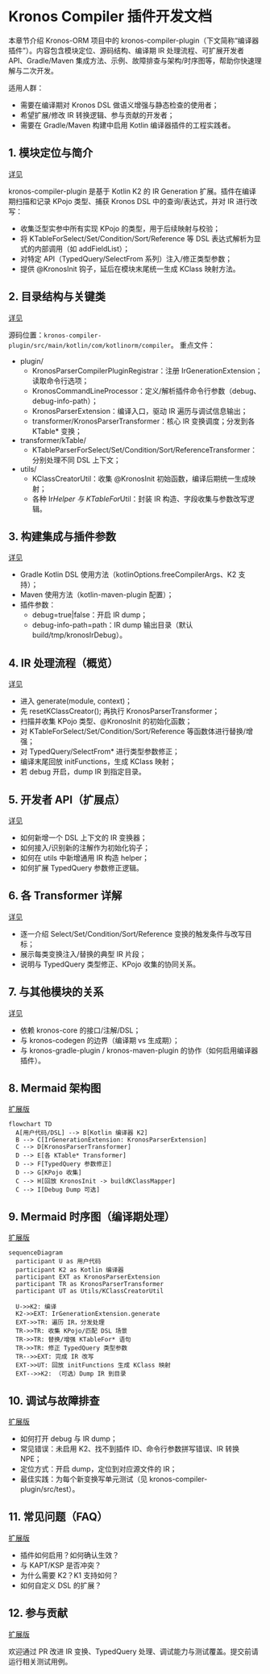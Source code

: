 # Kronos Compiler 插件开发文档

本章节介绍 Kronos-ORM 项目中的 kronos-compiler-plugin（下文简称“编译器插件”）。内容包含模块定位、源码结构、编译期 IR 处理流程、可扩展开发者 API、Gradle/Maven 集成方法、示例、故障排查与架构/时序图等，帮助你快速理解与二次开发。

适用人群：
- 需要在编译期对 Kronos DSL 做语义增强与静态检查的使用者；
- 希望扩展/修改 IR 转换逻辑、参与贡献的开发者；
- 需要在 Gradle/Maven 构建中启用 Kotlin 编译器插件的工程实践者。

## 1. 模块定位与简介
[详见](./sections/zh_CN/01-模块定位与简介.md)

kronos-compiler-plugin 是基于 Kotlin K2 的 IR Generation 扩展。插件在编译期扫描和记录 KPojo 类型、捕获 Kronos DSL 中的查询/表达式，并对 IR 进行改写：
- 收集泛型实参中所有实现 KPojo 的类型，用于后续映射与校验；
- 将 KTableForSelect/Set/Condition/Sort/Reference 等 DSL 表达式解析为显式的内部调用（如 addFieldList）；
- 对特定 API（TypedQuery/SelectFrom 系列）注入/修正类型参数；
- 提供 @KronosInit 钩子，延后在模块末尾统一生成 KClass 映射方法。

## 2. 目录结构与关键类
[详见](./sections/zh_CN/02-目录结构与关键类.md)

源码位置：`kronos-compiler-plugin/src/main/kotlin/com/kotlinorm/compiler`。
重点文件：
- plugin/
  - KronosParserCompilerPluginRegistrar：注册 IrGenerationExtension；读取命令行选项；
  - KronosCommandLineProcessor：定义/解析插件命令行参数（debug、debug-info-path）；
  - KronosParserExtension：编译入口，驱动 IR 遍历与调试信息输出；
  - transformer/KronosParserTransformer：核心 IR 变换调度；分发到各 KTable* 变换；
- transformer/kTable/
  - KTableParserForSelect/Set/Condition/Sort/ReferenceTransformer：分别处理不同 DSL 上下文；
- utils/
  - KClassCreatorUtil：收集 @KronosInit 初始函数，编译后期统一生成映射；
  - 各种 Ir*Helper 与 KTableFor*Util：封装 IR 构造、字段收集与参数改写逻辑。

## 3. 构建集成与插件参数
[详见](./sections/zh_CN/03-构建集成与插件参数.md)

- Gradle Kotlin DSL 使用方法（kotlinOptions.freeCompilerArgs、K2 支持）；
- Maven 使用方法（kotlin-maven-plugin 配置）；
- 插件参数：
  - debug=true|false：开启 IR dump；
  - debug-info-path=path：IR dump 输出目录（默认 build/tmp/kronosIrDebug）。

## 4. IR 处理流程（概览）
[详见](./sections/zh_CN/04-IR处理流程.md)

- 进入 generate(module, context)；
- 先 resetKClassCreator(); 再执行 KronosParserTransformer；
- 扫描并收集 KPojo 类型、@KronosInit 的初始化函数；
- 对 KTableForSelect/Set/Condition/Sort/Reference 等函数体进行替换/增强；
- 对 TypedQuery/SelectFrom* 进行类型参数修正；
- 编译末尾回放 initFunctions，生成 KClass 映射；
- 若 debug 开启，dump IR 到指定目录。

## 5. 开发者 API（扩展点）
[详见](./sections/zh_CN/05-开发者API.md)

- 如何新增一个 DSL 上下文的 IR 变换器；
- 如何接入/识别新的注解作为初始化钩子；
- 如何在 utils 中新增通用 IR 构造 helper；
- 如何扩展 TypedQuery 参数修正逻辑。

## 6. 各 Transformer 详解
[详见](/develop-docs/kronos-compiler/sections/zh_CN/06-各Transformer详解.md)

- 逐一介绍 Select/Set/Condition/Sort/Reference 变换的触发条件与改写目标；
- 展示每类变换注入/替换的典型 IR 片段；
- 说明与 TypedQuery 类型修正、KPojo 收集的协同关系。

## 7. 与其他模块的关系
[详见](/develop-docs/kronos-compiler/sections/zh_CN/07-与其他模块的关系.md)

- 依赖 kronos-core 的接口/注解/DSL；
- 与 kronos-codegen 的边界（编译期 vs 生成期）；
- 与 kronos-gradle-plugin / kronos-maven-plugin 的协作（如何启用编译器插件）。

## 8. Mermaid 架构图
[扩展版](/develop-docs/kronos-compiler/sections/zh_CN/08-架构图.md)

```mermaid
flowchart TD
  A[用户代码/DSL] --> B[Kotlin 编译器 K2]
  B --> C[IrGenerationExtension: KronosParserExtension]
  C --> D[KronosParserTransformer]
  D --> E[各 KTable* Transformer]
  D --> F[TypedQuery 参数修正]
  D --> G[KPojo 收集]
  C --> H[回放 KronosInit -> buildKClassMapper]
  C --> I[Debug Dump 可选]
```

## 9. Mermaid 时序图（编译期处理）
[扩展版](/develop-docs/kronos-compiler/sections/zh_CN/09-时序图.md)

```mermaid
sequenceDiagram
  participant U as 用户代码
  participant K2 as Kotlin 编译器
  participant EXT as KronosParserExtension
  participant TR as KronosParserTransformer
  participant UT as Utils/KClassCreatorUtil

  U->>K2: 编译
  K2->>EXT: IrGenerationExtension.generate
  EXT->>TR: 遍历 IR，分发处理
  TR->>TR: 收集 KPojo/匹配 DSL 场景
  TR->>TR: 替换/增强 KTableFor* 语句
  TR->>TR: 修正 TypedQuery 类型参数
  TR-->>EXT: 完成 IR 改写
  EXT->>UT: 回放 initFunctions 生成 KClass 映射
  EXT-->>K2: （可选）Dump IR 到目录
```

## 10. 调试与故障排查
[扩展版](/develop-docs/kronos-compiler/sections/zh_CN/10-调试与故障排查.md)

- 如何打开 debug 与 IR dump；
- 常见错误：未启用 K2、找不到插件 ID、命令行参数拼写错误、IR 转换 NPE；
- 定位方式：开启 dump，定位到对应源文件的 IR；
- 最佳实践：为每个新变换写单元测试（见 kronos-compiler-plugin/src/test）。

## 11. 常见问题（FAQ）
[扩展版](/develop-docs/kronos-compiler/sections/zh_CN/11-FAQ.md)

- 插件如何启用？如何确认生效？
- 与 KAPT/KSP 是否冲突？
- 为什么需要 K2？K1 支持如何？
- 如何自定义 DSL 的扩展？

## 12. 参与贡献
[扩展版](/develop-docs/kronos-compiler/sections/zh_CN/12-参与贡献.md)

欢迎通过 PR 改进 IR 变换、TypedQuery 处理、调试能力与测试覆盖。提交前请运行相关测试用例。